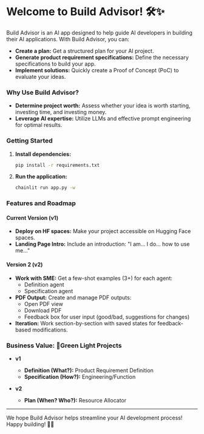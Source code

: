 # Welcome to Build Advisor! 🛠️✨

Build Advisor is an AI app designed to help guide AI developers in building their AI applications. With Build Advisor, you can:

- **Create a plan:** Get a structured plan for your AI project.
- **Generate product requirement specifications:** Define the necessary specifications to build your app.
- **Implement solutions:** Quickly create a Proof of Concept (PoC) to evaluate your ideas.

### Why Use Build Advisor?

- **Determine project worth:** Assess whether your idea is worth starting, investing time, and investing money.
- **Leverage AI expertise:** Utilize LLMs and effective prompt engineering for optimal results.

### Getting Started

1. **Install dependencies:**

   ```bash
   pip install -r requirements.txt
   ```

2. **Run the application:**

   ```bash
   chainlit run app.py -w
   ```

### Features and Roadmap

#### Current Version (v1)

- **Deploy on HF spaces:** Make your project accessible on Hugging Face spaces.
- **Landing Page Intro:** Include an introduction: "I am... I do... how to use me..."

#### Version 2 (v2)

- **Work with SME:** Get a few-shot examples (3+) for each agent:
  - Definition agent
  - Specification agent
- **PDF Output:** Create and manage PDF outputs:
  - Open PDF view
  - Download PDF
  - Feedback box for user input (good/bad, suggestions for changes)
- **Iteration:** Work section-by-section with saved states for feedback-based modifications.

### Business Value: 🚦Green Light Projects

- **v1**
  - **Definition (What?):** Product Requirement Definition
  - **Specification (How?):** Engineering/Function

- **v2**
  - **Plan (When? Who?):** Resource Allocator

---

We hope Build Advisor helps streamline your AI development process! Happy building! 🚀😊
